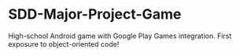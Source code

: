 # SDD-Major-Project-Game
High-school Android game with Google Play Games integration. First exposure to object-oriented code!
